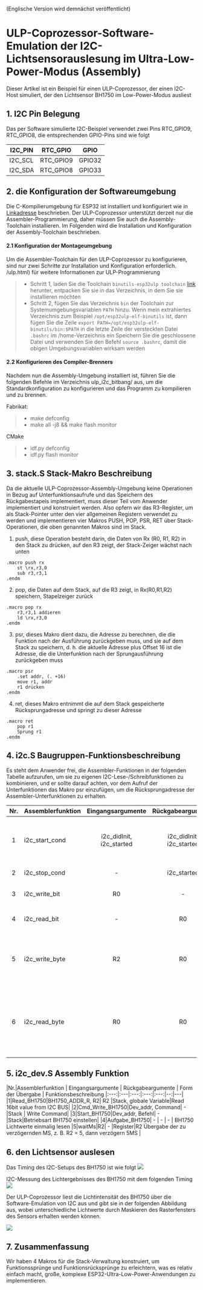 (Englische Version wird demnächst veröffentlicht)

# ULP-Coprozessor-Software-Emulation der I2C-Lichtsensorauslesung im Ultra-Low-Power-Modus (Assembly)
Dieser Artikel ist ein Beispiel für einen ULP-Coprozessor, der einen I2C-Host simuliert, der den Lichtsensor BH1750 im Low-Power-Modus ausliest  

## 1. I2C Pin Belegung
Das per Software simulierte I2C-Beispiel verwendet zwei Pins RTC_GPIO9, RTC_GPIO8, die entsprechenden GPIO-Pins sind wie folgt 

|I2C_PIN|RTC_GPIO|GPIO|
|---|---|---|
|I2C_SCL|RTC_GPIO9|GPIO32|
|I2C_SDA|RTC_GPIO8|GPIO33|

## 2. die Konfiguration der Softwareumgebung
Die C-Kompilierumgebung für ESP32 ist installiert und konfiguriert wie in [Linkadresse](https://docs.espressif.com/projects/esp-idf/en/stable/get-started/index.html#setup-toolchain) beschrieben. Der ULP-Coprozessor unterstützt derzeit nur die Assembler-Programmierung, daher müssen Sie auch die Assembly-Toolchain installieren. Im Folgenden wird die Installation und Konfiguration der Assembly-Toolchain beschrieben.
#### 2.1 Konfiguration der Montageumgebung
Um die Assembler-Toolchain für den ULP-Coprozessor zu konfigurieren, sind nur zwei Schritte zur Installation und Konfiguration erforderlich. /ulp.html) für weitere Informationen zur ULP-Programmierung
>* Schritt 1, laden Sie die Toolchain `binutils-esp32ulp toolchain` [link]( https://github.com/espressif/binutils-esp32ulp/wiki#downloads) herunter, entpacken Sie sie in das Verzeichnis, in dem Sie sie installieren möchten
>* Schritt 2, fügen Sie das Verzeichnis `bin` der Toolchain zur Systemumgebungsvariablen `PATH` hinzu. Wenn mein extrahiertes Verzeichnis zum Beispiel `/opt/esp32ulp-elf-binutils` ist, dann fügen Sie die Zeile `export PATH=/opt/esp32ulp-elf-binutils/bin:$PATH` in die letzte Zeile der versteckten Datei `.bashrc` im /home-Verzeichnis ein Speichern Sie die geschlossene Datei und verwenden Sie den Befehl `source .bashrc`, damit die obigen Umgebungsvariablen wirksam werden

#### 2.2 Konfigurieren des Compiler-Brenners
Nachdem nun die Assembly-Umgebung installiert ist, führen Sie die folgenden Befehle im Verzeichnis ulp_i2c_bitbang/ aus, um die Standardkonfiguration zu konfigurieren und das Programm zu kompilieren und zu brennen.

Fabrikat:
>* make defconfig
>* make all -j8 && make flash monitor

CMake
>* idf.py defconfig
>* idf.py flash monitor

## 3. stack.S Stack-Makro Beschreibung
Da die aktuelle ULP-Coprozessor-Assembly-Umgebung keine Operationen in Bezug auf Unterfunktionsaufrufe und das Speichern des Rückgabestapels implementiert, muss dieser Teil vom Anwender implementiert und konstruiert werden. Also opfern wir das R3-Register, um als Stack-Pointer unter den vier allgemeinen Registern verwendet zu werden und implementieren vier Makros PUSH, POP, PSR, RET über Stack-Operationen, die oben genannten Makros sind im Stack.

1. push, diese Operation besteht darin, die Daten von Rx (R0, R1, R2) in den Stack zu drücken, auf den R3 zeigt, der Stack-Zeiger wächst nach unten
```
.macro push rx
	st \rx,r3,0
	sub r3,r3,1
.endm
```
2. pop, die Daten auf dem Stack, auf die R3 zeigt, in Rx(R0,R1,R2) speichern, Stapelzeiger zurück
```
.macro pop rx
	r3,r3,1 addieren
	ld \rx,r3,0
.endm
```
3. psr, dieses Makro dient dazu, die Adresse zu berechnen, die die Funktion nach der Ausführung zurückgeben muss, und sie auf dem Stack zu speichern, d. h. die aktuelle Adresse plus Offset 16 ist die Adresse, die die Unterfunktion nach der Sprungausführung zurückgeben muss
```
.macro psr 
	.set addr, (. +16)
	move r1, addr
	r1 drücken
.endm
```
4. ret, dieses Makro entnimmt die auf dem Stack gespeicherte Rücksprungadresse und springt zu dieser Adresse
```
.macro ret 
	pop r1
	Sprung r1
.endm
```

## 4. i2c.S Baugruppen-Funktionsbeschreibung
Es steht dem Anwender frei, die Assembler-Funktionen in der folgenden Tabelle aufzurufen, um sie zu eigenen I2C-Lese-/Schreibfunktionen zu kombinieren, und er sollte darauf achten, vor dem Aufruf der Unterfunktionen das Makro psr einzufügen, um die Rücksprungadresse der Assembler-Unterfunktionen zu erhalten.

|Nr.|Assemblerfunktion | Eingangsargumente | Rückgabeargumente | Übergabeform | Funktionsbeschreibung|
|:---:|:---|:---:|:---:|:---:|---|
|1|i2c_start_cond|i2c_didInit, i2c_started|i2c_didInit, i2c_started|globale Variablen|Prüfen, ob I2C-Pin initialisiert ist und I2C_START erfolgt ist, I2C-Pin initialisieren und I2C_START-Signal senden|
|2|i2c_stop_cond| - |i2c_started |globale Variable |sende I2C_STOP Signal, lösche i2c_started Wert|
|3|i2c_write_bit|R0| - |register|Senden von BIT0 oder BIT1 je nach Wert von R0 |
|4|i2c_read_bit| - | R0 |register| Liest 1 Bit Daten von der SDA-Datenleitung und speichert es in R0|
|5|i2c_write_byte| R2 |R0|register|Senden Sie die Daten in R2, lesen Sie das ACK des Slaves und speichern Sie es in R0, und geben Sie 0 zurück, wenn das ACK vom Slave empfangen wird |
|6|i2c_read_byte| R0 |R0|register| Liest 1 Byte Daten von der SDA-Datenleitung und antwortet ACK oder NACK entsprechend dem übergebenen Wert von R0, die zurückgegebenen Daten werden in R0 gespeichert |# 5.

## 5. i2c_dev.S Assembly Funktion
|Nr.|Assemblerfunktion | Eingangsargumente | Rückgabeargumente | Form der Übergabe | Funktionsbeschreibung
|:---:|:---|:---:|:---:|:---:|--:|---|
|1|Read_BH1750|BH1750_ADDR_R, R2| R2 |Stack, globale Variable|Read 16bit value from I2C BUS|
|2|Cmd_Write_BH1750|Dev_addr, Command| - |Stack | Write Command|
|3|Start_BH1750|Dev_addr, Befehl| - |Stack|Betriebsart BH1750 einstellen|
|4|Aufgabe_BH1750| - | - | - | BH1750 Lichtwerte einmalig lesen
|5|waitMs|R2| - |Register|R2 Übergabe der zu verzögernden MS, z. B. R2 = 5, dann verzögern 5MS |

## 6. den Lichtsensor auslesen
Das Timing des I2C-Setups des BH1750 ist wie folgt
![](../../../documents/_static/ulp_i2c_bitbang/i2c_command.png)

I2C-Messung des Lichtergebnisses des BH1750 mit dem folgenden Timing
![](../../../documents/_static/ulp_i2c_bitbang/i2c_get.png)

Der ULP-Coprozessor liest die Lichtintensität des BH1750 über die Software-Emulation von I2C aus und gibt sie in der folgenden Abbildung aus, wobei unterschiedliche Lichtwerte durch Maskieren des Rasterfensters des Sensors erhalten werden können.

![](../../../documents/_static/ulp_i2c_bitbang/light_result.png)

## 7. Zusammenfassung
Wir haben 4 Makros für die Stack-Verwaltung konstruiert, um Funktionssprünge und Funktionsrücksprünge zu erleichtern, was es relativ einfach macht, große, komplexe ESP32-Ultra-Low-Power-Anwendungen zu implementieren.

 